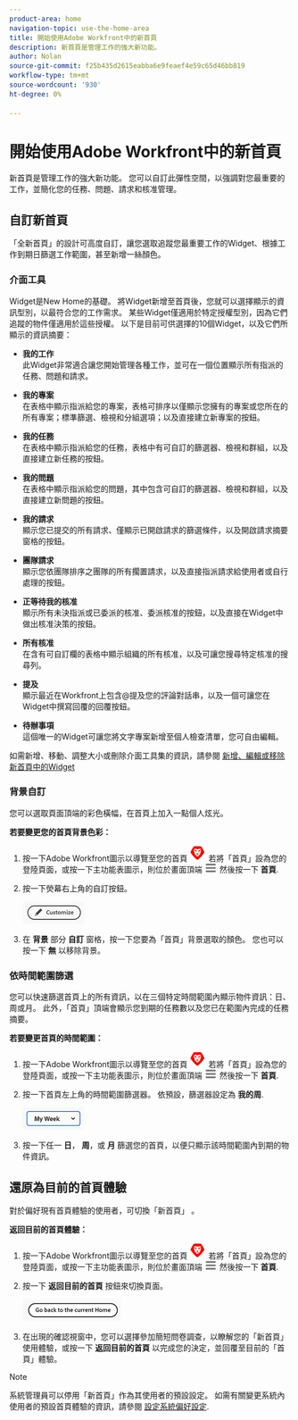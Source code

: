 ```yaml
---
product-area: home
navigation-topic: use-the-home-area
title: 開始使用Adobe Workfront中的新首頁
description: 新首頁是管理工作的強大新功能。
author: Nolan
source-git-commit: f25b435d2615eabba6e9feaef4e59c65d46bb819
workflow-type: tm+mt
source-wordcount: '930'
ht-degree: 0%

---
```



# 開始使用Adobe Workfront中的新首頁

新首頁是管理工作的強大新功能。 您可以自訂此彈性空間，以強調對您最重要的工作，並簡化您的任務、問題、請求和核准管理。

## 自訂新首頁

「全新首頁」的設計可高度自訂，讓您選取追蹤您最重要工作的Widget、根據工作到期日篩選工作範圍，甚至新增一絲顏色。

### 介面工具

Widget是New Home的基礎。 將Widget新增至首頁後，您就可以選擇顯示的資訊型別，以最符合您的工作需求。 某些Widget僅適用於特定授權型別，因為它們追蹤的物件僅適用於這些授權。 以下是目前可供選擇的10個Widget，以及它們所顯示的資訊摘要：

* **我的工作**\
    此Widget非常適合讓您開始管理各種工作，並可在一個位置顯示所有指派的任務、問題和請求。

* **我的專案**\
    在表格中顯示指派給您的專案，表格可排序以僅顯示您擁有的專案或您所在的所有專案；標準篩選、檢視和分組選項；以及直接建立新專案的按鈕。

* **我的任務**\
    在表格中顯示指派給您的任務，表格中有可自訂的篩選器、檢視和群組，以及直接建立新任務的按鈕。

* **我的問題**\
    在表格中顯示指派給您的問題，其中包含可自訂的篩選器、檢視和群組，以及直接建立新問題的按鈕。

* **我的請求**\
    顯示您已提交的所有請求、僅顯示已開啟請求的篩選條件，以及開啟請求摘要窗格的按鈕。

* **團隊請求**\
    顯示您依團隊排序之團隊的所有擱置請求，以及直接指派請求給使用者或自行處理的按鈕。

* **正等待我的核准**\
    顯示所有未決指派或已委派的核准、委派核准的按鈕，以及直接在Widget中做出核准決策的按鈕。

* **所有核准**\
    在含有可自訂欄的表格中顯示組織的所有核准，以及可讓您搜尋特定核准的搜尋列。

* **提及**\
    顯示最近在Workfront上包含@提及您的評論對話串，以及一個可讓您在Widget中撰寫回覆的回覆按鈕。

* **待辦事項**\
    這個唯一的Widget可讓您將文字專案新增至個人檢查清單，您可自由編輯。

如需新增、移動、調整大小或刪除介面工具集的資訊，請參閱 [新增、編輯或移除新首頁中的Widget](/help/quicksilver/workfront-basics/using-home/new-home/add-edit-remove-widgets-in-new-home.md)

### 背景自訂

您可以選取頁面頂端的彩色橫幅，在首頁上加入一點個人炫光。

**若要變更您的首頁背景色彩：**

1. 按一下Adobe Workfront圖示以導覽至您的首頁 ![Adobe Workfront圖示](../new-home/assets/home-icon-30x29.png) 若將「首頁」設為您的登陸頁面，或按一下主功能表圖示，則位於畫面頂端 ![主要功能表圖示](../new-home/assets/main-menu-icon-left-nav.png) 然後按一下 **首頁**.

1. 按一下熒幕右上角的自訂按鈕。

   ![自訂按鈕](../new-home/assets/customize-button.png)

1. 在 **背景** 部分 **自訂** 窗格，按一下您要為「首頁」背景選取的顏色。 您也可以按一下 **無** 以移除背景。

### 依時間範圍篩選

您可以快速篩選首頁上的所有資訊，以在三個特定時間範圍內顯示物件資訊：日、周或月。 此外，「首頁」頂端會顯示您到期的任務數以及您已在範圍內完成的任務摘要。

**若要變更首頁的時間範圍：**

1. 按一下Adobe Workfront圖示以導覽至您的首頁 ![Adobe Workfront圖示](../new-home/assets/home-icon-30x29.png) 若將「首頁」設為您的登陸頁面，或按一下主功能表圖示，則位於畫面頂端 ![主要功能表圖示](../new-home/assets/main-menu-icon-left-nav.png) 然後按一下 **首頁**.

1. 按一下首頁左上角的時間範圍篩選器。 依預設，篩選器設定為 **我的周**.

   ![時間範圍篩選器下拉式清單](../new-home/assets/time-range-filter-dropdown-home.png)

1. 按一下任一 **日**， **周**，或 **月** 篩選您的首頁，以便只顯示該時間範圍內到期的物件資訊。

## 還原為目前的首頁體驗

對於偏好現有首頁體驗的使用者，可切換「新首頁」 。


**返回目前的首頁體驗：**

1. 按一下Adobe Workfront圖示以導覽至您的首頁 ![Adobe Workfront圖示](../new-home/assets/home-icon-30x29.png) 若將「首頁」設為您的登陸頁面，或按一下主功能表圖示，則位於畫面頂端 ![主要功能表圖示](../new-home/assets/main-menu-icon-left-nav.png) 然後按一下 **首頁**.

1. 按一下 **返回目前的首頁** 按鈕來切換頁面。

   ![返回目前的首頁按鈕](../new-home/assets/go-back-to-current-home-button.png)

1. 在出現的確認視窗中，您可以選擇參加簡短問卷調查，以瞭解您的「新首頁」使用體驗，或按一下 **返回目前的首頁** 以完成您的決定，並回覆至目前的「首頁」體驗。

>[!NOTE]
>
> 系統管理員可以停用「新首頁」作為其使用者的預設設定。 如需有關變更系統內使用者的預設首頁體驗的資訊，請參閱 [設定系統偏好設定](/help/quicksilver/administration-and-setup/manage-workfront/security/configure-security-preferences.md).
